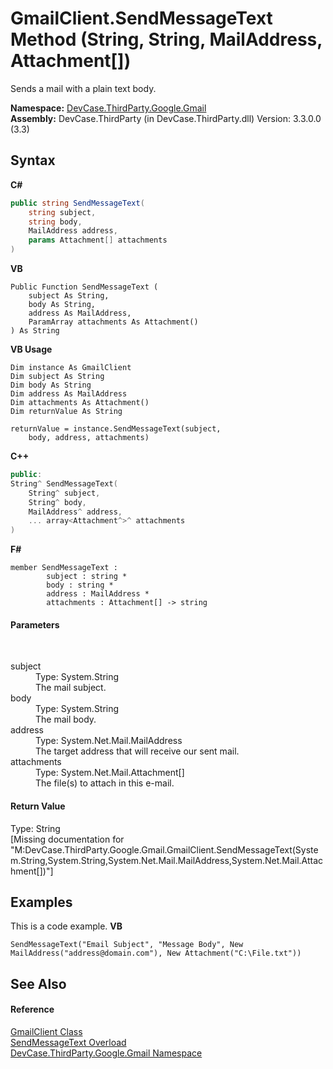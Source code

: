 # GmailClient.SendMessageText Method (String, String, MailAddress, Attachment[])
 

Sends a mail with a plain text body.

**Namespace:**&nbsp;<a href="N_DevCase_ThirdParty_Google_Gmail">DevCase.ThirdParty.Google.Gmail</a><br />**Assembly:**&nbsp;DevCase.ThirdParty (in DevCase.ThirdParty.dll) Version: 3.3.0.0 (3.3)

## Syntax

**C#**<br />
``` C#
public string SendMessageText(
	string subject,
	string body,
	MailAddress address,
	params Attachment[] attachments
)
```

**VB**<br />
``` VB
Public Function SendMessageText ( 
	subject As String,
	body As String,
	address As MailAddress,
	ParamArray attachments As Attachment()
) As String
```

**VB Usage**<br />
``` VB Usage
Dim instance As GmailClient
Dim subject As String
Dim body As String
Dim address As MailAddress
Dim attachments As Attachment()
Dim returnValue As String

returnValue = instance.SendMessageText(subject, 
	body, address, attachments)
```

**C++**<br />
``` C++
public:
String^ SendMessageText(
	String^ subject, 
	String^ body, 
	MailAddress^ address, 
	... array<Attachment^>^ attachments
)
```

**F#**<br />
``` F#
member SendMessageText : 
        subject : string * 
        body : string * 
        address : MailAddress * 
        attachments : Attachment[] -> string 

```


#### Parameters
&nbsp;<dl><dt>subject</dt><dd>Type: System.String<br />The mail subject.</dd><dt>body</dt><dd>Type: System.String<br />The mail body.</dd><dt>address</dt><dd>Type: System.Net.Mail.MailAddress<br />The target address that will receive our sent mail.</dd><dt>attachments</dt><dd>Type: System.Net.Mail.Attachment[]<br />The file(s) to attach in this e-mail.</dd></dl>

#### Return Value
Type: String<br />\[Missing <returns> documentation for "M:DevCase.ThirdParty.Google.Gmail.GmailClient.SendMessageText(System.String,System.String,System.Net.Mail.MailAddress,System.Net.Mail.Attachment[])"\]

## Examples
This is a code example. 
**VB**<br />
``` VB
SendMessageText("Email Subject", "Message Body", New MailAddress("address@domain.com"), New Attachment("C:\File.txt"))
```


## See Also


#### Reference
<a href="T_DevCase_ThirdParty_Google_Gmail_GmailClient">GmailClient Class</a><br /><a href="Overload_DevCase_ThirdParty_Google_Gmail_GmailClient_SendMessageText">SendMessageText Overload</a><br /><a href="N_DevCase_ThirdParty_Google_Gmail">DevCase.ThirdParty.Google.Gmail Namespace</a><br />